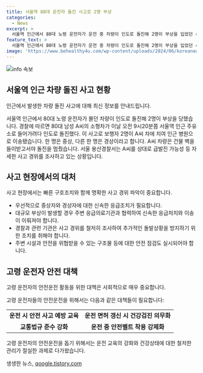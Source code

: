 ```yaml
---
title: 서울역 80대 운전자 돌진 사고로 2명 부상
categories:
  - News
excerpt: >
  서울역 인근에서 80대 노령 운전자가 운전 중 차량이 인도로 돌진해 2명이 부상을 입었던 사고가 발생했습니다. A씨의 소형차는 주유소로 들어가려다가 돌진하여 보행자 2명을 치어 중상과 경상을 입힌 뒤 건물 벽을 들이받고 멈추었습니다. 경찰은 A씨에 대한 급발진 가능성 등을 조사 중입니다.
feature_text: >
  서울역 인근에서 80대 노령 운전자가 운전 중 차량이 인도로 돌진해 2명이 부상을 입었던 사고가 발생했습니다. A씨의 소형차는 주유소로 들어가려다가 돌진하여 보행자 2명을 치어 중상과 경상을 입힌 뒤 건물 벽을 들이받고 멈추었습니다. 경찰은 A씨에 대한 급발진 가능성 등을 조사 중입니다.
image: 'https://www.behealthy4u.com/wp-content/uploads/2024/06/koreanews.jpg'
---
```


<p><img src="https://www.behealthy4u.com/wp-content/uploads/2024/06/koreanews.jpg" alt="info 속보" /></p>

<h2 data-ke-size="size26">서울역 인근 차량 돌진 사고 현황</h2>

<p>인근에서 발생한 차량 돌진 사고에 대해 최신 정보를 안내드립니다.</p>

<p data-ke-size="size16">서울역 인근에서 80대 노령 운전자가 몰던 차량이 인도로 돌진해 2명이 부상을 당했습니다. 경찰에 따르면 80대 남성 A씨의 소형차가 이날 오전 9시20분쯤 서울역 인근 주유소로 들어가려다 인도로 돌진했다. 이 사고로 보행자 2명이 A씨 차에 치여 인근 병원으로 이송됐습니다. 한 명은 중상, 다른 한 명은 경상이라고 합니다. A씨 차량은 건물 벽을 들이받고서야 돌진을 멈췄습니다. 서울 용산경찰서는 A씨를 상대로 급발진 가능성 등 자세한 사고 경위를 조사하고 있는 상황입니다.</p>

<h2 data-ke-size="size26">사고 현장에서의 대처</h2>

<p>사고 현장에서는 빠른 구호조치와 함께 명확한 사고 경위 파악이 중요합니다.</p>

<ul>
    <li>우선적으로 중상자와 경상자에 대한 신속한 응급조치가 필요합니다.</li>
    <li>대규모 부상이 발생할 경우 주변 응급의료기관과 협력하여 신속한 응급처치와 이송이 이뤄져야 합니다.</li>
    <li>경찰과 관련 기관은 사고 경위를 철저히 조사하여 추가적인 돌발상황을 방지하기 위한 조치를 취해야 합니다.</li>
    <li>주변 시설과 안전을 위협받을 수 있는 구조물 등에 대한 안전 점검도 실시되어야 합니다.</li>
</ul>

<h2 data-ke-size="size26">고령 운전자 안전 대책</h2>

<p>고령 운전자의 안전운전 활동을 위한 대책은 사회적으로 매우 중요합니다.</p>

<p data-ke-size="size16">고령 운전자들의 안전운전을 위해서는 다음과 같은 대책들이 필요합니다:</p>

<table>
    <tr>
        <td style="text-align: center; height: 17px;"><b>운전 시 안전 사고 예방 교육</b></td>
        <td style="text-align: center; height: 17px;"><b>운전 면허 갱신 시 건강검진 의무화</b></td>
    </tr>
    <tr>
        <td style="text-align: center; height: 17px;"><b>교통법규 준수 강화</b></td>
        <td style="text-align: center; height: 17px;"><b>운전 중 안전벨트 착용 강제화</b></td>
    </tr>
</table>

<p data-ke-size="size16">고령 운전자의 안전운전을 돕기 위해서는 운전 교육의 강화와 건강상태에 대한 철저한 관리가 절실한 과제로 다가왔습니다.</p>
생생한 뉴스, <a href="https://qoogle.tistory.com" rel="dofollow">qoogle.tistory.com</a>


